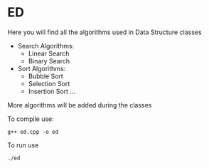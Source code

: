 # ED
Here you will find all the algorithms used in Data Structure classes 

- Search Algorithms:
  - Linear Search
  - Binary Search
- Sort Algorithms:
  - Bubble Sort
  - Selection Sort
  - Insertion Sort
  ...

More algorithms will be added during the classes

To compile use:
```
g++ ed.cpp -o ed
```
To run use
```
./ed
```
